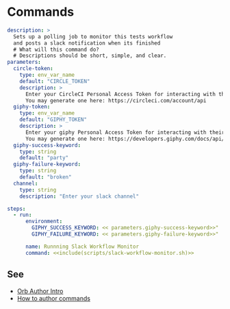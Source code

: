 # Commands

```yaml
description: >
  Sets up a polling job to monitor this tests workflow
  and posts a slack notification when its finished
  # What will this command do?
  # Descriptions should be short, simple, and clear.
parameters:
  circle-token:
    type: env_var_name
    default: "CIRCLE_TOKEN"
    description: >
      Enter your CircleCI Personal Access Token for interacting with the API.
      You may generate one here: https://circleci.com/account/api
  giphy-token:
    type: env_var_name
    default: "GIPHY_TOKEN"
    description: >
      Enter your giphy Personal Access Token for interacting with their API.
      You may generate one here: https://developers.giphy.com/docs/api/
  giphy-success-keyword:
    type: string
    default: "party"
  giphy-failure-keyword:
    type: string
    default: "broken"
  channel:
    type: string
    description: "Enter your slack channel"

steps:
  - run:
      environment:
        GIPHY_SUCCESS_KEYWORD: << parameters.giphy-success-keyword>>"
        GIPHY_FAILURE_KEYWORD: << parameters.giphy-failure-keyword>>"

      name: Runnning Slack Workflow Monitor
      command: <<include(scripts/slack-workflow-monitor.sh)>>

```

## See

- [Orb Author Intro](https://circleci.com/docs/2.0/orb-author-intro/#section=configuration)
- [How to author commands](https://circleci.com/docs/2.0/reusing-config/#authoring-reusable-commands)

